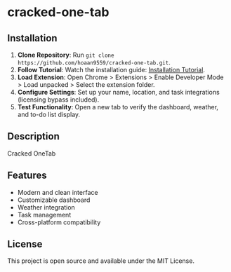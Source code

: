 # cracked-one-tab

## Installation
1. **Clone Repository**: Run `git clone https://github.com/hoaan9559/cracked-one-tab.git`.
2. **Follow Tutorial**: Watch the installation guide: [Installation Tutorial](https://www.youtube.com/watch?v=yVvvA8kaIuk).
3. **Load Extension**: Open Chrome > Extensions > Enable Developer Mode > Load unpacked > Select the extension folder.
4. **Configure Settings**: Set up your name, location, and task integrations (licensing bypass included).
5. **Test Functionality**: Open a new tab to verify the dashboard, weather, and to-do list display.

## Description
Cracked OneTab

## Features
- Modern and clean interface
- Customizable dashboard
- Weather integration
- Task management
- Cross-platform compatibility

## License
This project is open source and available under the MIT License.